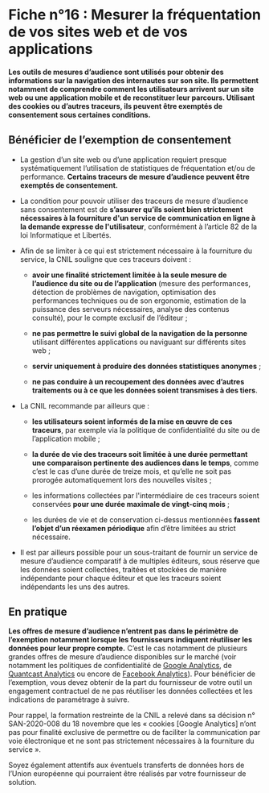 # Fiche n°16 : Mesurer la fréquentation de vos sites web et de vos applications

#### Les outils de mesures d’audience sont utilisés pour obtenir des informations sur la navigation des internautes sur son site. Ils permettent notamment de comprendre comment les utilisateurs arrivent sur un site web ou une application mobile et de reconstituer leur parcours. Utilisant des cookies ou d’autres traceurs, ils peuvent être exemptés de consentement sous certaines conditions.


## Bénéficier de l’exemption de consentement

* La gestion d’un site web ou d’une application requiert presque systématiquement l’utilisation de statistiques de fréquentation et/ou de performance. **Certains traceurs de mesure d’audience peuvent être exemptés de consentement.**

* La condition pour pouvoir utiliser des traceurs de mesure d’audience sans consentement est de **s’assurer qu’ils soient bien strictement nécessaires à la fourniture d'un service de communication en ligne à la demande expresse de l'utilisateur**, conformément à l’article 82 de la loi Informatique et Libertés.

* Afin de se limiter à ce qui est strictement nécessaire à la fourniture du service, la CNIL souligne que ces traceurs doivent :

    * **avoir une finalité strictement limitée à la seule mesure de l’audience du site ou de l’application** (mesure des performances, détection de problèmes de navigation, optimisation des performances techniques ou de son ergonomie, estimation de la puissance des serveurs nécessaires, analyse des contenus consulté), pour le compte exclusif de l’éditeur ;

    * **ne pas permettre le suivi global de la navigation de la personne** utilisant différentes applications ou naviguant sur différents sites web ;

    * **servir uniquement à produire des données statistiques anonymes** ;

    * **ne pas conduire à un recoupement des données avec d’autres traitements ou à ce que les données soient transmises à des tiers**.

* La CNIL recommande par ailleurs que :

    * **les utilisateurs soient informés de la mise en œuvre de ces traceurs**, par exemple via la politique de confidentialité du site ou de l’application mobile ;

    * **la durée de vie des traceurs soit limitée à une durée permettant une comparaison pertinente des audiences dans le temps**, comme c’est le cas d’une durée de treize mois, et qu’elle ne soit pas prorogée automatiquement lors des nouvelles visites ;

    * les informations collectées par l'intermédiaire de ces traceurs soient conservées **pour une durée maximale de vingt-cinq mois** ;

    * les durées de vie et de conservation ci-dessus mentionnées **fassent l’objet d’un réexamen périodique** afin d’être limitées au strict nécessaire.

* Il est par ailleurs possible pour un sous-traitant de fournir un service de mesure d’audience comparatif à de multiples éditeurs, sous réserve que les données soient collectées, traitées et stockées de manière indépendante pour chaque éditeur et que les traceurs soient indépendants les uns des autres.



## En pratique

**Les offres de mesure d’audience n’entrent pas dans le périmètre de l’exemption notamment lorsque les fournisseurs indiquent réutiliser les données pour leur propre compte.** C’est le cas notamment de plusieurs grandes offres de mesure d’audience disponibles sur le marché (voir notamment les politiques de confidentialité de [Google Analytics](https://support.google.com/analytics/answer/6004245?hl=fr), de [Quantcast Analytics](https://www.quantcast.com/terms/measure-terms-service/) ou encore de [Facebook Analytics](https://developers.facebook.com/policy)). Pour bénéficier de l’exemption, vous devez obtenir de la part du fournisseur de votre outil un engagement contractuel de ne pas réutiliser les données collectées et les indications de paramétrage à suivre.

Pour rappel, la formation restreinte de la CNIL a relevé dans sa décision n° SAN-2020-008 du 18 novembre que les « cookies [Google Analytics] n’ont pas pour finalité exclusive de permettre ou de faciliter la communication par voie électronique et ne sont pas strictement nécessaires à la fourniture du service ».

Soyez également attentifs aux éventuels transferts de données hors de l’Union européenne qui pourraient être réalisés par votre fournisseur de solution.

